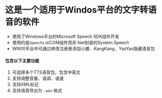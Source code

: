 # 这是一个适用于Windos平台的文字转语音的软件
- 使用了Windows平台的Microsoft Speech SDK组件开发
- 使用的是`SpeechLib`COM组件而非.Net封装的System.Speech
- WIN10平台中可通过修改注册表添加小娜、KangKang、YaoYao隐藏语音包

#### 包含以下主要功能
1. 可选择多个TTS语音包，包含中英文
2. 支持调整音量、语调、语速
3. 支持XML标记
4. 支持语音导出为 `.wav` 格式